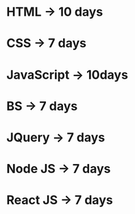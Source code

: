 # HTML -> 10 days
# CSS -> 7 days
# JavaScript ->  10days
# BS -> 7 days
# JQuery -> 7 days
# Node JS -> 7 days
# React JS -> 7 days
